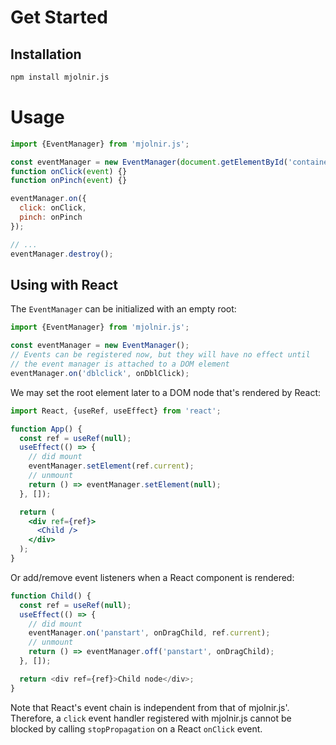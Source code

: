 # Get Started

## Installation

```bash
npm install mjolnir.js
```

# Usage

```js
import {EventManager} from 'mjolnir.js';

const eventManager = new EventManager(document.getElementById('container'));
function onClick(event) {}
function onPinch(event) {}

eventManager.on({
  click: onClick,
  pinch: onPinch
});

// ...
eventManager.destroy();
```

## Using with React

The `EventManager` can be initialized with an empty root:

```js
import {EventManager} from 'mjolnir.js';

const eventManager = new EventManager();
// Events can be registered now, but they will have no effect until
// the event manager is attached to a DOM element
eventManager.on('dblclick', onDblClick);
```

We may set the root element later to a DOM node that's rendered by React:

```jsx
import React, {useRef, useEffect} from 'react';

function App() {
  const ref = useRef(null);
  useEffect(() => {
    // did mount
    eventManager.setElement(ref.current);
    // unmount
    return () => eventManager.setElement(null);
  }, []);

  return (
    <div ref={ref}>
      <Child />
    </div>
  );
}
```

Or add/remove event listeners when a React component is rendered:

```js
function Child() {
  const ref = useRef(null);
  useEffect(() => {
    // did mount
    eventManager.on('panstart', onDragChild, ref.current);
    // unmount
    return () => eventManager.off('panstart', onDragChild);
  }, []);

  return <div ref={ref}>Child node</div>;
}
```

Note that React's event chain is independent from that of mjolnir.js'. Therefore, a `click` event handler registered with mjolnir.js cannot be blocked by calling `stopPropagation` on a React `onClick` event.
